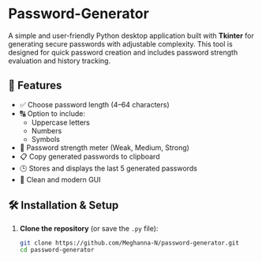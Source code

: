 # Password-Generator
A simple and user-friendly Python desktop application built with **Tkinter** for generating secure passwords with adjustable complexity. This tool is designed for quick password creation and includes password strength evaluation and history tracking.

## 🚀 Features

- ✅ Choose password length (4–64 characters)
- 🔠 Option to include:
  - Uppercase letters
  - Numbers
  - Symbols
- 🧠 Password strength meter (Weak, Medium, Strong)
- 📋 Copy generated passwords to clipboard
- 🕒 Stores and displays the last 5 generated passwords
- 🎨 Clean and modern GUI

## 🛠️ Installation & Setup

1. **Clone the repository** (or save the `.py` file):
   ```bash
   git clone https://github.com/Meghanna-N/password-generator.git
   cd password-generator
